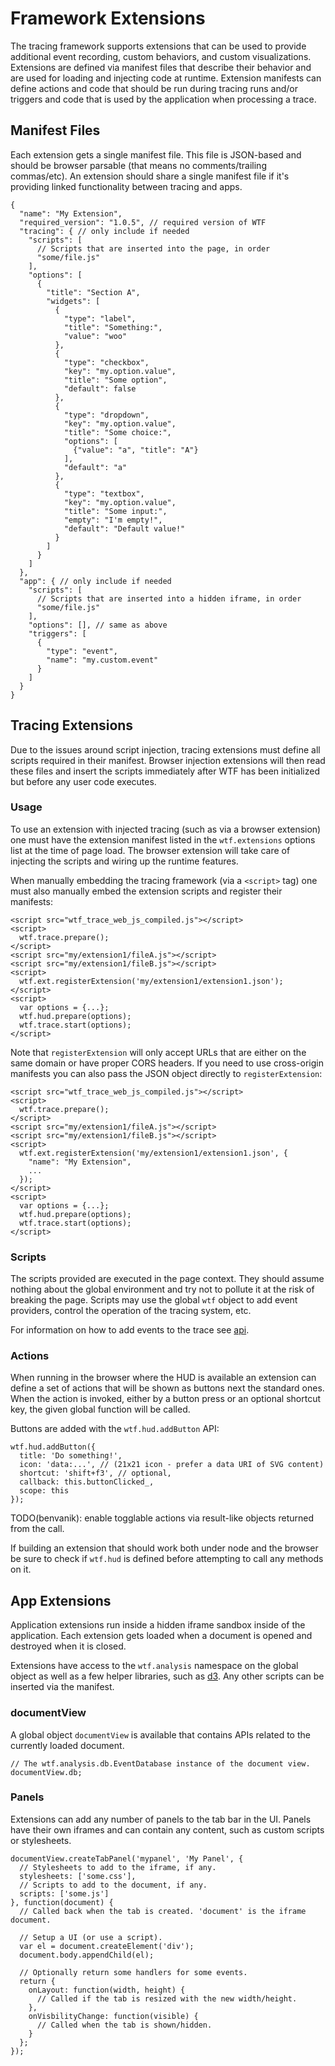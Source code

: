 # Framework Extensions

The tracing framework supports extensions that can be used to provide additional
event recording, custom behaviors, and custom visualizations. Extensions are
defined via manifest files that describe their behavior and are used for loading
and injecting code at runtime. Extension manifests can define actions and code
that should be run during tracing runs and/or triggers and code that is used
by the application when processing a trace.

## Manifest Files

Each extension gets a single manifest file. This file is JSON-based and should
be browser parsable (that means no comments/trailing commas/etc). An extension
should share a single manifest file if it's providing linked functionality
between tracing and apps.

    {
      "name": "My Extension",
      "required_version": "1.0.5", // required version of WTF
      "tracing": { // only include if needed
        "scripts": [
          // Scripts that are inserted into the page, in order
          "some/file.js"
        ],
        "options": [
          {
            "title": "Section A",
            "widgets": [
              {
                "type": "label",
                "title": "Something:",
                "value": "woo"
              },
              {
                "type": "checkbox",
                "key": "my.option.value",
                "title": "Some option",
                "default": false
              },
              {
                "type": "dropdown",
                "key": "my.option.value",
                "title": "Some choice:",
                "options": [
                  {"value": "a", "title": "A"}
                ],
                "default": "a"
              },
              {
                "type": "textbox",
                "key": "my.option.value",
                "title": "Some input:",
                "empty": "I'm empty!",
                "default": "Default value!"
              }
            ]
          }
        ]
      },
      "app": { // only include if needed
        "scripts": [
          // Scripts that are inserted into a hidden iframe, in order
          "some/file.js"
        ],
        "options": [], // same as above
        "triggers": [
          {
            "type": "event",
            "name": "my.custom.event"
          }
        ]
      }
    }

## Tracing Extensions

Due to the issues around script injection, tracing extensions must define
all scripts required in their manifest. Browser injection extensions will then
read these files and insert the scripts immediately after WTF has been
initialized but before any user code executes.

### Usage

To use an extension with injected tracing (such as via a browser extension)
one must have the extension manifest listed in the `wtf.extensions` options
list at the time of page load. The browser extension will take care of injecting
the scripts and wiring up the runtime features.

When manually embedding the tracing framework (via a `<script>` tag) one must
also manually embed the extension scripts and register their manifests:

    <script src="wtf_trace_web_js_compiled.js"></script>
    <script>
      wtf.trace.prepare();
    </script>
    <script src="my/extension1/fileA.js"></script>
    <script src="my/extension1/fileB.js"></script>
    <script>
      wtf.ext.registerExtension('my/extension1/extension1.json');
    </script>
    <script>
      var options = {...};
      wtf.hud.prepare(options);
      wtf.trace.start(options);
    </script>

Note that `registerExtension` will only accept URLs that are either on the same
domain or have proper CORS headers. If you need to use cross-origin manifests
you can also pass the JSON object directly to `registerExtension`:

    <script src="wtf_trace_web_js_compiled.js"></script>
    <script>
      wtf.trace.prepare();
    </script>
    <script src="my/extension1/fileA.js"></script>
    <script src="my/extension1/fileB.js"></script>
    <script>
      wtf.ext.registerExtension('my/extension1/extension1.json', {
        "name": "My Extension",
        ...
      });
    </script>
    <script>
      var options = {...};
      wtf.hud.prepare(options);
      wtf.trace.start(options);
    </script>

### Scripts

The scripts provided are executed in the page context. They should assume
nothing about the global environment and try not to pollute it at the risk of
breaking the page. Scripts may use the global `wtf` object to add event
providers, control the operation of the tracing system, etc.

For information on how to add events to the trace see [api](api.md).

### Actions

When running in the browser where the HUD is available an extension can define
a set of actions that will be shown as buttons next the standard ones. When the
action is invoked, either by a button press or an optional shortcut key, the
given global function will be called.

Buttons are added with the `wtf.hud.addButton` API:

    wtf.hud.addButton({
      title: 'Do something!',
      icon: 'data:...', // (21x21 icon - prefer a data URI of SVG content)
      shortcut: 'shift+f3', // optional,
      callback: this.buttonClicked_,
      scope: this
    });

TODO(benvanik): enable togglable actions via result-like objects returned from
the call.

If building an extension that should work both under node and the browser be
sure to check if `wtf.hud` is defined before attempting to call any methods
on it.

## App Extensions

Application extensions run inside a hidden iframe sandbox inside of the
application. Each extension gets loaded when a document is opened and destroyed
when it is closed.

Extensions have access to the `wtf.analysis` namespace on the global object as
well as a few helper libraries, such as [d3](http://d3js.org/). Any other
scripts can be inserted via the manifest.

### documentView

A global object `documentView` is available that contains APIs related to the
currently loaded document.

    // The wtf.analysis.db.EventDatabase instance of the document view.
    documentView.db;

### Panels

Extensions can add any number of panels to the tab bar in the UI. Panels
have their own iframes and can contain any content, such as custom scripts
or stylesheets.

    documentView.createTabPanel('mypanel', 'My Panel', {
      // Stylesheets to add to the iframe, if any.
      stylesheets: ['some.css'],
      // Scripts to add to the document, if any.
      scripts: ['some.js']
    }, function(document) {
      // Called back when the tab is created. 'document' is the iframe document.

      // Setup a UI (or use a script).
      var el = document.createElement('div');
      document.body.appendChild(el);

      // Optionally return some handlers for some events.
      return {
        onLayout: function(width, height) {
          // Called if the tab is resized with the new width/height.
        },
        onVisbilityChange: function(visible) {
          // Called when the tab is shown/hidden.
        }
      };
    });
